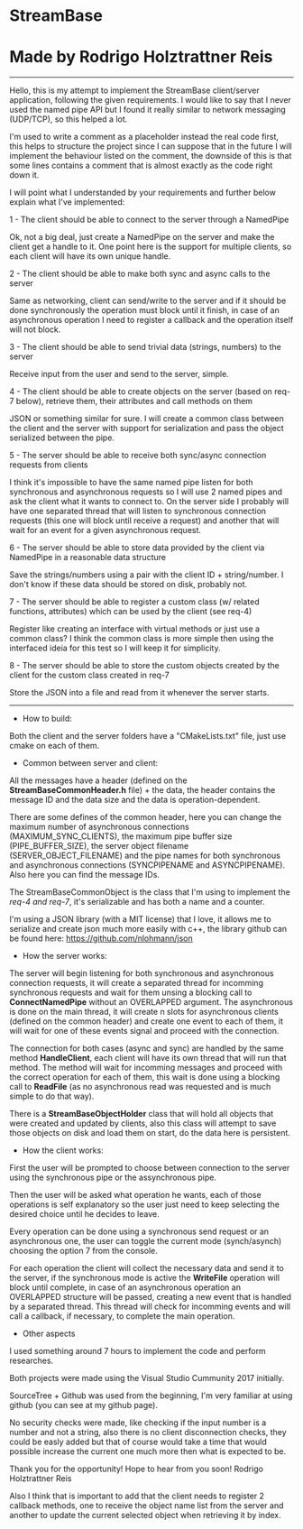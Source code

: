 # StreamBase

# Made by Rodrigo Holztrattner Reis

----

Hello, this is my attempt to implement the StreamBase client/server application, following the given requirements.
I would like to say that I never used the named pipe API but I found it really similar to network messaging (UDP/TCP), so 
this helped a lot.

I'm used to write a comment as a placeholder instead the real code first, this helps to 
structure the project since I can suppose that in the future I will implement the behaviour listed on the comment, the 
downside of this is that some lines contains a comment that is almost exactly as the code right down it.

I will point what I understanded by your requirements and further below explain what I've implemented: 

1 - The client should be able to connect to the server through a NamedPipe

Ok, not a big deal, just create a NamedPipe on the server and make the client get a handle to it.
One point here is the support for multiple clients, so each client will have its own unique handle.

2 - The client should be able to make both sync and async calls to the server

Same as networking, client can send/write to the server and if it should be done synchronously the operation must block
until it finish, in case of an asynchronous operation I need to register a callback and the operation itself will not block.

3 - The client should be able to send trivial data (strings, numbers) to the server

Receive input from the user and send to the server, simple.

4 - The client should be able to create objects on the server (based on req-7 below), retrieve them, their attributes and call methods on them

JSON or something similar for sure. I will create a common class between the client and the server with support for serialization
and pass the object serialized between the pipe.

5 - The server should be able to receive both sync/async connection requests from clients

I think it's impossible to have the same named pipe listen for both synchronous and asynchronous requests so I will use 2
named pipes and ask the client what it wants to connect to.
On the server side I probably will have one separated thread that will listen to synchronous connection requests (this one 
will block until receive a request) and another that will wait for an event for a given asynchronous request.

6 - The server should be able to store data provided by the client via NamedPipe in a reasonable data structure

Save the strings/numbers using a pair with the client ID + string/number. I don't know if these data should be stored on
disk, probably not.

7 - The server should be able to register a custom class (w/ related functions, attributes) which can be used by the client (see req-4)

Register like creating an interface with virtual methods or just use a common class? I think the common class is more 
simple then using the interfaced ideia for this test so I will keep it for simplicity.

8 - The server should be able to store the custom objects created by the client for the custom class created in req-7

Store the JSON into a file and read from it whenever the server starts.

----

* How to build:

Both the client and the server folders have a "CMakeLists.txt" file, just use cmake on each of them.

* Common between server and client:

All the messages have a header (defined on the **StreamBaseCommonHeader.h** file) + the data, the header contains the 
message ID and the data size and the data is operation-dependent.

There are some defines of the common header, here you can change the maximum number of asynchronous connections (MAXIMUM_SYNC_CLIENTS), 
the maximum pipe buffer size (PIPE_BUFFER_SIZE), the server object filename (SERVER_OBJECT_FILENAME) and the pipe names for both
synchronous and asynchronous connections (SYNCPIPENAME and ASYNCPIPENAME). Also here you can find the message IDs.

The StreamBaseCommonObject is the class that I'm using to implement the *req-4 and req-7*, it's serializable and has
both a name and a counter.

I'm using a JSON library (with a MIT license) that I love, it allows me to serialize and create json much more easily with
c++, the library github can be found here: https://github.com/nlohmann/json

* How the server works:

The server will begin listening for both synchronous and asynchronous connection requests, it will create a separated thread
for incomming synchronous requests and wait for them unsing a blocking call to **ConnectNamedPipe** without an OVERLAPPED 
argument. The asynchronous is done on the main thread, it will create n slots for asynchronous clients (defined on the 
common header) and create one event to each of them, it will wait for one of these events signal and proceed with the connection.

The connection for both cases (async and sync) are handled by the same method **HandleClient**, each client will have its
own thread that will run that method. The method will wait for incomming messages and proceed with the correct operation 
for each of them, this wait is done using a blocking call to **ReadFile** (as no asynchronous read was requested and 
is much simple to do that way).

There is a **StreamBaseObjectHolder** class that will hold all objects that were created and updated by clients, also this
class will attempt to save those objects on disk and load them on start, do the data here is persistent.

* How the client works:

First the user will be prompted to choose between connection to the server using the synchronous pipe or the assynchronous 
pipe.

Then the user will be asked what operation he wants, each of those operations is self explanatory so the user just 
need to keep selecting the desired choice until he decides to leave.

Every operation can be done using a synchronous send request or an asynchronous one, the user can toggle the current mode
(synch/asynch) choosing the option 7 from the console.

For each operation the client will collect the necessary data and send it to the server, if the synchronous mode is active
the **WriteFile** operation will block until complete, in case of an asynchronous operation an OVERLAPPED structure will be
passed, creating a new event that is handled by a separated thread. This thread will check for incomming events and will
call a callback, if necessary, to complete the main operation.

* Other aspects

I used something around 7 hours to implement the code and perform researches.

Both projects were made using the Visual Studio Cummunity 2017 initially.

SourceTree + Github was used from the beginning, I'm very familiar at using github (you can see at my github page).

No security checks were made, like checking if the input number is a number and not a string, also there is no client 
disconnection checks, they could be easly added but that of course would take a time that would possible increase the 
current one much more then what is expected to be.


Thank you for the opportunity! Hope to hear from you soon!
Rodrigo Holztrattner Reis


Also I think that is important to add that the client needs to register 2 callback methods, one to receive the object name
list from the server and another to update the current selected object when retrieving it by index.
 